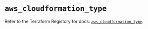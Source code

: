 # `aws_cloudformation_type`

Refer to the Terraform Registory for docs: [`aws_cloudformation_type`](https://registry.terraform.io/providers/hashicorp/aws/5.6.2/docs/resources/cloudformation_type).
